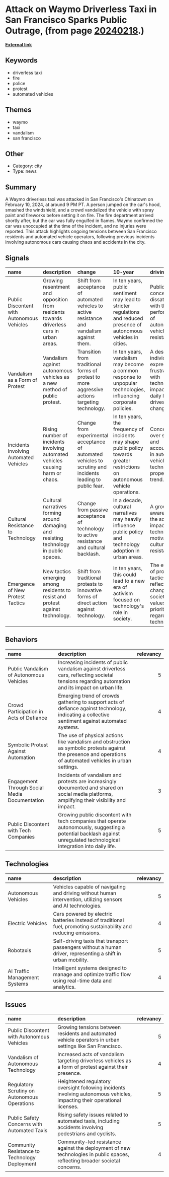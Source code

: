 # __Attack on Waymo Driverless Taxi in San Francisco Sparks Public Outrage__, (from page [20240218](https://kghosh.substack.com/p/20240218).)

__[External link](https://www.theverge.com/2024/2/11/24069251/waymo-driverless-taxi-fire-vandalized-video-san-francisco-china-town)__



## Keywords

* driverless taxi
* fire
* police
* protest
* automated vehicles

## Themes

* waymo
* taxi
* vandalism
* san francisco

## Other

* Category: city
* Type: news

## Summary

A Waymo driverless taxi was attacked in San Francisco's Chinatown on February 10, 2024, at around 9 PM PT. A person jumped on the car's hood, smashed the windshield, and a crowd vandalized the vehicle with spray paint and fireworks before setting it on fire. The fire department arrived shortly after, but the car was fully engulfed in flames. Waymo confirmed the car was unoccupied at the time of the incident, and no injuries were reported. This attack highlights ongoing tensions between San Francisco residents and automated vehicle operators, following previous incidents involving autonomous cars causing chaos and accidents in the city.

## Signals

| name                                       | description                                                                              | change                                                                                                      | 10-year                                                                                                                         | driving-force                                                                                                     |   relevancy |
|:-------------------------------------------|:-----------------------------------------------------------------------------------------|:------------------------------------------------------------------------------------------------------------|:--------------------------------------------------------------------------------------------------------------------------------|:------------------------------------------------------------------------------------------------------------------|------------:|
| Public Discontent with Autonomous Vehicles | Growing resentment and opposition from residents towards driverless cars in urban areas. | Shift from acceptance of automated vehicles to active resistance and vandalism against them.                | In ten years, public sentiment may lead to stricter regulations and reduced presence of autonomous vehicles in cities.          | Public safety concerns and dissatisfaction with the performance of autonomous vehicles drive resistance.          |           4 |
| Vandalism as a Form of Protest             | Vandalism against autonomous vehicles as a new method of public protest.                 | Transition from traditional forms of protest to more aggressive actions targeting technology.               | In ten years, vandalism may become a common response to unpopular technologies, influencing corporate policies.                 | A desire for individuals to express their frustrations with technology's impact on daily life drives this change. |           3 |
| Incidents Involving Automated Vehicles     | Rising number of incidents involving automated vehicles causing harm or chaos.           | Change from experimental acceptance of automated vehicles to scrutiny and incidents leading to public fear. | In ten years, the frequency of incidents may shape public policy towards greater restrictions on autonomous vehicle operations. | Concerns over safety and accountability in automated vehicle technology propel this trend.                        |           5 |
| Cultural Resistance to Technology          | Cultural narratives forming around damaging and resisting technology in public spaces.   | Change from passive acceptance of technology to active resistance and cultural backlash.                    | In a decade, cultural narratives may heavily influence public policy and technology adoption in urban areas.                    | A growing awareness of the societal impacts of technology motivates cultural resistance.                          |           4 |
| Emergence of New Protest Tactics           | New tactics emerging among residents to resist and protest against technology.           | Shift from traditional protests to innovative forms of direct action against technology.                    | In ten years, this could lead to a new era of activism focused on technology's role in society.                                 | The evolution of protest tactics reflects changing societal values and priorities regarding technology.           |           4 |

## Behaviors

| name                                          | description                                                                                                                                                             |   relevancy |
|:----------------------------------------------|:------------------------------------------------------------------------------------------------------------------------------------------------------------------------|------------:|
| Public Vandalism of Autonomous Vehicles       | Increasing incidents of public vandalism against driverless cars, reflecting societal tensions regarding automation and its impact on urban life.                       |           5 |
| Crowd Participation in Acts of Defiance       | Emerging trend of crowds gathering to support acts of defiance against technology, indicating a collective sentiment against automated systems.                         |           4 |
| Symbolic Protest Against Automation           | The use of physical actions like vandalism and obstruction as symbolic protests against the presence and operations of automated vehicles in urban settings.            |           4 |
| Engagement Through Social Media Documentation | Incidents of vandalism and protests are increasingly documented and shared on social media platforms, amplifying their visibility and impact.                           |           3 |
| Public Discontent with Tech Companies         | Growing public discontent with tech companies that operate autonomously, suggesting a potential backlash against unregulated technological integration into daily life. |           5 |

## Technologies

| name                          | description                                                                                                      |   relevancy |
|:------------------------------|:-----------------------------------------------------------------------------------------------------------------|------------:|
| Autonomous Vehicles           | Vehicles capable of navigating and driving without human intervention, utilizing sensors and AI technologies.    |           5 |
| Electric Vehicles             | Cars powered by electric batteries instead of traditional fuel, promoting sustainability and reducing emissions. |           4 |
| Robotaxis                     | Self-driving taxis that transport passengers without a human driver, representing a shift in urban mobility.     |           5 |
| AI Traffic Management Systems | Intelligent systems designed to manage and optimize traffic flow using real-time data and analytics.             |           4 |

## Issues

| name                                          | description                                                                                                                 |   relevancy |
|:----------------------------------------------|:----------------------------------------------------------------------------------------------------------------------------|------------:|
| Public Discontent with Autonomous Vehicles    | Growing tensions between residents and automated vehicle operators in urban settings like San Francisco.                    |           5 |
| Vandalism of Autonomous Technology            | Increased acts of vandalism targeting driverless vehicles as a form of protest against their presence.                      |           4 |
| Regulatory Scrutiny on Autonomous Operations  | Heightened regulatory oversight following incidents involving autonomous vehicles, impacting their operational licenses.    |           5 |
| Public Safety Concerns with Automated Taxis   | Rising safety issues related to automated taxis, including accidents involving pedestrians and cyclists.                    |           5 |
| Community Resistance to Technology Deployment | Community-led resistance against the deployment of new technologies in public spaces, reflecting broader societal concerns. |           4 |